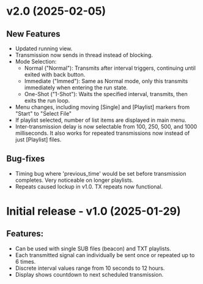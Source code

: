 # v2.0 (2025-02-05)

## New Features
- Updated running view.
- Transmission now sends in thread instead of blocking.
- Mode Selection:
  - Normal ("Normal"): Transmits after interval triggers, continuing until exited with back button.
  - Immediate ("Immed"): Same as Normal mode, only this transmits immediately when entering the run state.
  - One-Shot ("1-Shot"): Waits the specified interval, transmits, then exits the run loop.
- Menu changes, including moving [Single] and [Playlist] markers from "Start" to "Select File"
- If playlist selected, number of list items are displayed in main menu.
- Inter-transmission delay is now selectable from 100, 250, 500, and 1000 milliseconds. It also works for repeated transmissions now instead of just [Playlist] files.
## Bug-fixes
- Timing bug where 'previous_time' would be set before transmission completes. Very noticeable on longer playlists.
- Repeats caused lockup in v1.0. TX repeats now functional.

# Initial release - v1.0 (2025-01-29)

## Features:
- Can be used with single SUB files (beacon) and TXT playlists.
- Each transmitted signal can individually be sent once or repeated up to 6 times.
- Discrete interval values range from 10 seconds to 12 hours.
- Display shows countdown to next scheduled transmission.